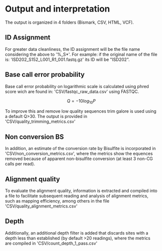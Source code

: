 # Output and interpretation

The output is organized in 4 folders (Bismark, CSV, HTML, VCF).

## ID Assignment

For greater data cleanliness, the ID assignment will be the file name
considering the above to '%\_S\*'. For example: if the original name of
the file is: 'ISD202_S152_L001_R1_001.fastq.gz' its ID will be
\"ISD202\".

## Base call error probability

Base call error probability on logarithmic scale is calculated using
phred score wich are found in: 'CSV/fastqc_raw_data.csv' using FASTQC.

$$Q=-10log_{10} P$$

To improve this and remove low quality sequences trim galore is used
using a default Q\>30. The output is provided in
'CSV/quality_trimming_metrics.csv'

## Non conversion BS

In addition, an estimate of the conversion rate by Bisulfite is
incorporated in 'CSV/non_conversion_metrics.csv', where the metrics show
the equences removed because of apparent non-bisulfite conversion (at
least 3 non-CG calls per read).

## Alignment quality

To evaluate the alignment quality, information is extracted and compiled
into a file to facilitate subsequent reading and analysis of alignment
metrics, such as mapping efficiency, among others in the file
'CSV/quality_alignment_metrics.csv'

## Depth

Additionally, an additional depth filter is added that discards sites
with a depth less than established (by default \>20 readings), where the
metrics are compiled in 'CSV/count_depth_1\_pass.csv'
